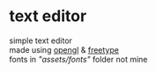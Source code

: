 # text editor

simple text editor <br>
made using [opengl](https://www.opengl.org/) & [freetype](https://freetype.org/index.html) <br>
fonts in *"assets/fonts"* folder not mine <br>

